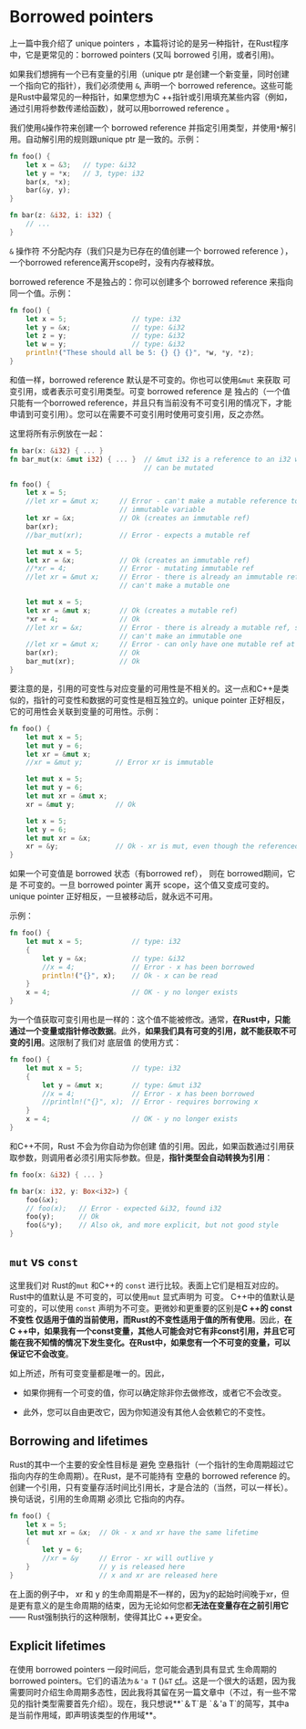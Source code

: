 # Borrowed pointers

上一篇中我介绍了 unique pointers ，本篇将讨论的是另一种指针，在Rust程序中，它是更常见的：borrowed pointers (又叫 borrowed 引用，或者引用)。

如果我们想拥有一个已有变量的引用（unique ptr 是创建一个新变量，同时创建一个指向它的指针），我们必须使用 `&`, 声明一个 borrowed reference。这些可能是Rust中最常见的一种指针，如果您想为C ++指针或引用填充某些内容（例如，通过引用将参数传递给函数），就可以用borrowed reference 。

我们使用`&`操作符来创建一个 borrowed reference 并指定引用类型，并使用`*`解引用。自动解引用的规则跟unique ptr 是一致的。示例：

```rust
fn foo() {
    let x = &3;   // type: &i32
    let y = *x;   // 3, type: i32
    bar(x, *x);
    bar(&y, y);
}

fn bar(z: &i32, i: i32) {
    // ...
}
```

`&` 操作符 不分配内存（我们只是为已存在的值创建一个 borrowed reference ），一个borrowed reference离开scope时，没有内存被释放。

borrowed reference 不是独占的：你可以创建多个 borrowed reference 来指向同一个值。示例：

```rust
fn foo() {
    let x = 5;                // type: i32
    let y = &x;               // type: &i32
    let z = y;                // type: &i32
    let w = y;                // type: &i32
    println!("These should all be 5: {} {} {}", *w, *y, *z);
}
```

和值一样，borrowed reference 默认是不可变的。你也可以使用`&mut` 来获取 可变引用，或者表示可变引用类型。可变 borrowed reference 是 独占的（一个值只能有一个borrowed reference，并且只有当前没有不可变引用的情况下，才能申请到可变引用）。您可以在需要不可变引用时使用可变引用，反之亦然。

这里将所有示例放在一起：

```rust
fn bar(x: &i32) { ... }
fn bar_mut(x: &mut i32) { ... }  // &mut i32 is a reference to an i32 which
                                 // can be mutated

fn foo() {
    let x = 5;
    //let xr = &mut x;     // Error - can't make a mutable reference to an
                           // immutable variable
    let xr = &x;           // Ok (creates an immutable ref)
    bar(xr);
    //bar_mut(xr);         // Error - expects a mutable ref

    let mut x = 5;
    let xr = &x;           // Ok (creates an immutable ref)
    //*xr = 4;             // Error - mutating immutable ref
    //let xr = &mut x;     // Error - there is already an immutable ref, so we
                           // can't make a mutable one

    let mut x = 5;
    let xr = &mut x;       // Ok (creates a mutable ref)
    *xr = 4;               // Ok
    //let xr = &x;         // Error - there is already a mutable ref, so we
                           // can't make an immutable one
    //let xr = &mut x;     // Error - can only have one mutable ref at a time
    bar(xr);               // Ok
    bar_mut(xr);           // Ok
}
```

要注意的是，引用的可变性与对应变量的可用性是不相关的。这一点和C++是类似的，指针的可变性和数据的可变性是相互独立的。unique pointer 正好相反，它的可用性会关联到变量的可用性。示例：

```rust
fn foo() {
    let mut x = 5;
    let mut y = 6;
    let xr = &mut x;
    //xr = &mut y;        // Error xr is immutable

    let mut x = 5;
    let mut y = 6;
    let mut xr = &mut x;
    xr = &mut y;          // Ok

    let x = 5;
    let y = 6;
    let mut xr = &x;
    xr = &y;              // Ok - xr is mut, even though the referenced data is not
}
```

如果一个可变值是 borrowed 状态（有borrowed ref）， 则在 borrowed期间，它是 不可变的。一旦 borrowed pointer 离开 scope，这个值又变成可变的。 unique pointer 正好相反，一旦被移动后，就永远不可用。

示例：

```rust
fn foo() {
    let mut x = 5;            // type: i32
    {
        let y = &x;           // type: &i32
        //x = 4;              // Error - x has been borrowed
        println!("{}", x);    // Ok - x can be read
    }
    x = 4;                    // OK - y no longer exists
}
```

为一个值获取可变引用也是一样的：这个值不能被修改。通常，**在Rust中，只能通过一个变量或指针修改数据**。此外，**如果我们具有可变的引用，就不能获取不可变的引用**。这限制了我们对 底层值 的使用方式：

```rust
fn foo() {
    let mut x = 5;            // type: i32
    {
        let y = &mut x;       // type: &mut i32
        //x = 4;              // Error - x has been borrowed
        //println!("{}", x);  // Error - requires borrowing x
    }
    x = 4;                    // OK - y no longer exists
}
```

和C++不同，Rust 不会为你自动为你创建 值的引用。因此，如果函数通过引用获取参数，则调用者必须引用实际参数。但是，**指针类型会自动转换为引用**：

```rust
fn foo(x: &i32) { ... }

fn bar(x: i32, y: Box<i32>) {
    foo(&x);
    // foo(x);   // Error - expected &i32, found i32
    foo(y);      // Ok
    foo(&*y);    // Also ok, and more explicit, but not good style
}
```

## `mut` vs `const`

这里我们对 Rust的`mut` 和C++的 `const` 进行比较。表面上它们是相互对应的。Rust中的值默认是 不可变的，可以使用`mut` 显式声明为 可变。 C++中的值默认是可变的，可以使用 `const` 声明为不可变。更微妙和更重要的区别是**C ++的 const 不变性 仅适用于值的当前使用，而Rust的不变性适用于值的所有使用**。因此，**在C ++中，如果我有一个const变量，其他人可能会对它有非const引用，并且它可能在我不知情的情况下发生变化。在Rust中，如果您有一个不可变的变量，可以保证它不会改变**。

如上所述，所有可变变量都是唯一的。因此，

- 如果你拥有一个可变的值，你可以确定除非你去做修改，或者它不会改变。

- 此外，您可以自由更改它，因为你知道没有其他人会依赖它的不变性。



## Borrowing and lifetimes

Rust的其中一个主要的安全性目标是 避免 空悬指针（一个指针的生命周期超过它指向内存的生命周期）。在Rust，是不可能持有 空悬的 borrowed reference 的。 创建一个引用，只有变量存活时间比引用长，才是合法的（当然，可以一样长）。  换句话说，引用的生命周期 必须比 它指向的内存。

```rust
fn foo() {
    let x = 5;
    let mut xr = &x;  // Ok - x and xr have the same lifetime
    {
        let y = 6;
        //xr = &y     // Error - xr will outlive y
    }                 // y is released here
}                     // x and xr are released here
```

在上面的例子中，  xr 和 y 的生命周期是不一样的，因为y的起始时间晚于xr，但是更有意义的是生命周期的结束，因为无论如何您都**无法在变量存在之前引用它** —— Rust强制执行的这种限制，使得其比C ++更安全。



## Explicit lifetimes

在使用 borrowed pointers 一段时间后，您可能会遇到具有显式 生命周期的borrowed pointers。它们的语法`为＆'a T` ()`&T`    [cf.](https://en.wikipedia.org/wiki/Cf.)。这是一个很大的话题，因为我需要同时介绍生命周期多态性，因此我将其留在另一篇文章中（不过，有一些不常见的指针类型需要首先介绍）。现在，我只想说**`＆T`是 `＆'a T`的简写，其中a是当前作用域，即声明该类型的作用域**。

